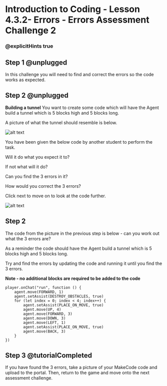 # Introduction to Coding - Lesson 4.3.2- Errors - Errors Assessment Challenge 2
### @explicitHints true

## Step 1 @unplugged
In this challenge you will need to find and correct the errors so the code works as expected.

## Step 2 @unplugged
**Building a tunnel**
You want to create some code which will have the Agent build a tunnel which is 5 blocks high and 5 blocks long. 

A picture of what the tunnel should resemble is below. 

![alt text](https://introductionv3.codingcredentials.com/Lesson6/6.3.2/images/3.jpg?raw=true "Errors")

You have been given the below code by another student to perform the task.

Will it do what you expect it to?

If not what will it do?

Can you find the 3 errors in it?

How would you correct the 3 errors?

Click next to move on to look at the code further.

![alt text](https://introductionv3.codingcredentials.com/Lesson6/6.3.2/images/2.jpg?raw=true "Errors")

## Step 2 
The code from the picture in the previous step is below - can you work out what the 3 errors are?

As a reminder the code should have the Agent build a tunnel which is 5 blocks high and 5 blocks long. 

Try and find the errors by updating the code and running it until you find the 3 errors. 

**Note - no additional blocks are required to be added to the code**
```template
player.onChat("run", function () {
    agent.move(FORWARD, 1)
    agent.setAssist(DESTROY_OBSTACLES, true)
    for (let index = 0; index < 4; index++) {
        agent.setAssist(PLACE_ON_MOVE, true)
        agent.move(UP, 4)
        agent.move(FORWARD, 3)
        agent.move(DOWN, 3)
        agent.move(LEFT, 1)
        agent.setAssist(PLACE_ON_MOVE, true)
        agent.move(BACK, 3)
    }
})
```

## Step 3 @tutorialCompleted
If you have found the 3 errors, take a picture of your MakeCode code and upload to the portal.
Then, return to the game and move onto the next assessment challenge.
